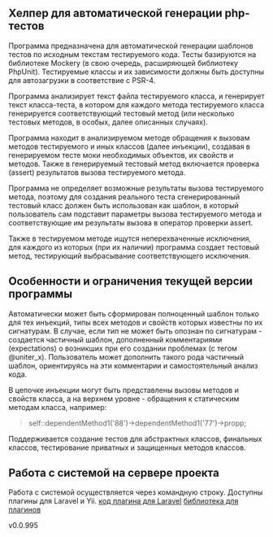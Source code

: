 ## Хелпер для автоматической генерации php-тестов

Программа предназначена для автоматической генерации шаблонов тестов по исходным текстам тестируемого кода.
Тесты базируются на библиотеке Mockery (в свою очередь, расширяющей библиотеку PhpUnit).
Тестируемые классы и их зависимости должны быть доступны для автозагрузки в соответствие с PSR-4.

Программа анализирует текст файла тестируемого класса, и генерирует текст класса-теста, в котором для каждого метода тестируемого класса генерируется соответствующий тестовый метод (или несколько тестовых методов, в особых, далее описанных случаях).

Программа находит в анализируемом методе обращения к вызовам методов тестируемого и иных классов (далее инъекции), создавая в генерируемом тесте моки необходимых объектов, их свойств и методов.
Также в генерируемый тестовый метод включается проверка (assert) результатов вызова тестируемого метода.

Программа не определяет возможные результаты вызова тестируемого метода, поэтому для создания реального теста сгенерированный тестовый класс должен быть использован как шаблон, в который пользователь сам подставит параметры вызова тестируемого метода и соответствующие им результаты вызова в оператор проверки assert.

Также в тестируемом методе ищутся неперехваченные исключения, для каждого из которых (при их наличии) программа создает тестовый метод, тестирующий выбрасывание соответствующего исключения.

## Особенности и ограничения текущей версии программы

Автоматически может быть сформирован полноценный шаблон только для тех инъекций, типы всех методов и свойств которых известны по их сигнатурам.
В случае, если тип не может быть опознан по сигнатурам - создается частичный шаблон, дополненный комментариями (expectations) о возникших при его создании проблемах (с тегом @uniter_x). 
Пользователь может дополнить такого рода частичный шаблон, ориентируясь на эти комментарии и самостоятельный анализ кода. 

В цепочке инъекции могут быть представлены вызовы методов и свойств класса, а на верхнем уровне - обращения к статическим методам класса, например:
>self::dependentMethod1('88')->dependentMethod1('77')->propp;

Поддерживается создание тестов для абстрактных классов, финальных классов, тестирование приватных и защищенных методов классов.

## Работа с системой на сервере проекта
Работа с системой осуществляется через командную строку. Доступны плагины для Laravel и Yii.
[код плагина для Laravel](PhpUniter)
[библиотека для плагинов](PhpUniter)

v0.0.995
